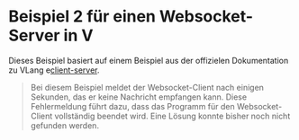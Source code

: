 # Beispiel 2 für einen Websocket-Server in V

Dieses Beispiel basiert auf einem Beispiel aus der offizielen Dokumentation zu VLang e[client-server](https://github.com/vlang/v/tree/master/examples/websocket/client-server).

> Bei diesem Beispiel meldet der Websocket-Client nach einigen Sekunden, das er keine Nachricht empfangen kann. 
> Diese Fehlermeldung führt dazu, dass das Programm für den Websocket-Client vollständig beendet wird. 
> Eine Lösung konnte bisher noch nicht gefunden werden.